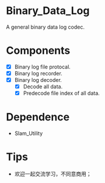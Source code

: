# Binary_Data_Log
A general binary data log codec.

# Components
- [x] Binary log file protocal.
- [x] Binary log recorder.
- [x] Binary log decoder.
    - [x] Decode all data.
    - [x] Predecode file index of all data.

# Dependence
- Slam_Utility

# Tips
- 欢迎一起交流学习，不同意商用；
